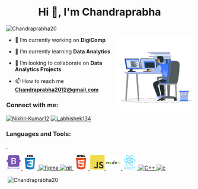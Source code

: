 <h1 align="center">Hi 👋, I'm Chandraprabha</h1>
<p align="left"> <img src="https://komarev.com/ghpvc/?username=Chandraprabha20&label=Profile%20views&color=0e75b6&style=flat" alt="Chandraprabha20" /> </p>
<img align="right" width="40%" height"40%" src="https://raw.githubusercontent.com/Shuvo1260/shuvo1260/main/images/coding-boy.gif">

- 🔭 I’m currently working on **DigiComp**

- 🌱 I’m currently learning **Data Analytics**

- 👯 I’m looking to collaborate on **Data Analytics Projects**

- 📫 How to reach me **Chandraprabha2012@gmail.com**

<h3 align="left">Connect with me:</h3>
<p align="left">
<a href="https://www.linkedin.com/in/nikhil-kumar-803a0b196" target="blank"><img align="center" src="https://cdn.jsdelivr.net/npm/simple-icons@3.0.1/icons/linkedin.svg" alt="Nikhil-Kumar12" height="30" width="40" /></a>
<a href="https://www.instagram.com/__ig_snowflake_" target="blank"><img align="center" src="https://cdn.jsdelivr.net/npm/simple-icons@3.0.1/icons/instagram.svg" alt="i_abhishek134" height="30" width="40" /></a>
</p>

<h3 align="left">Languages and Tools:</h3>
.
<p align="left">
        <a href="https://getbootstrap.com" target="_blank">
          <img
            src="https://raw.githubusercontent.com/devicons/devicon/master/icons/bootstrap/bootstrap-plain-wordmark.svg"
            alt="bootstrap"
            width="40"
            height="40"
          />
        </a>
        <a href="https://www.w3schools.com/css/" target="_blank">
          <img
            src="https://raw.githubusercontent.com/devicons/devicon/master/icons/css3/css3-original-wordmark.svg"
            alt="css3"
            width="40"
            height="40"
          />
        </a>
        <a href="https://www.figma.com/" target="_blank">
          <img src="https://www.vectorlogo.zone/logos/figma/figma-icon.svg" alt="figma" width="40" height="40" />
        </a>
        <a href="https://git-scm.com/" target="_blank">
          <img src="https://www.vectorlogo.zone/logos/git-scm/git-scm-icon.svg" alt="git" width="40" height="40" />
        </a>
        <a href="https://www.w3.org/html/" target="_blank">
          <img
            src="https://raw.githubusercontent.com/devicons/devicon/master/icons/html5/html5-original-wordmark.svg"
            alt="html5"
            width="40"
            height="40"
          />
        </a>
        <a href="https://developer.mozilla.org/en-US/docs/Web/JavaScript" target="_blank">
          <img
            src="https://raw.githubusercontent.com/devicons/devicon/master/icons/javascript/javascript-original.svg"
            alt="javascript"
            width="40"
            height="40"
          />
        </a>
        <a href="https://nodejs.org" target="_blank">
          <img
            src="https://raw.githubusercontent.com/devicons/devicon/master/icons/nodejs/nodejs-original-wordmark.svg"
            alt="nodejs"
            width="40"
            height="40"
          />
        </a>
        <a href="https://reactjs.org/" target="_blank">
          <img
            src="https://raw.githubusercontent.com/devicons/devicon/master/icons/react/react-original-wordmark.svg"
            alt="react"
            width="40"
            height="40"
          />
        </a>
        <a href="https://www.cplusplus.com/" target="_blank">
          <img
            src="https://profilinator.rishav.dev/skills-assets/cplusplus-original.svg"
            alt="C++"
            width="40"
            height="40"
          />
        </a>
        </a>
         <a href="https://www.cprogramming.com/" target="_blank">
          <img
            src="https://profilinator.rishav.dev/skills-assets/c-original.svg"
            alt="c"
            width="40"
            height="40"
          />
        </a>
      </p>

<p>&nbsp;<img align="center" src="https://github-readme-stats.vercel.app/api?username=Chandraprabha20&show_icons=true&locale=en" alt="Chandraprabha20" /></p>

